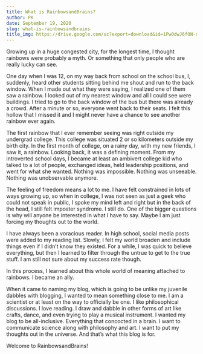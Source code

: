 ```yaml
---
title: What is RainbowsandBrains?
author: PK
date: September 19, 2020
slug: what-is-rainbowsandbrains
title_img: https://drive.google.com/uc?export=download&id=1PwOdwJ6fON-o8RxSXv9ZcL7qYzHmQ-Zv
---
```


Growing up in a huge congested city, for the longest time, I thought rainbows were probably a myth. Or something that only people who are really lucky can see.

One day when I was 12, on my way back from school on the school bus, I, suddenly, heard other students sitting behind me shout and run to the back window. When I made out what they were saying, I realized one of them saw a rainbow. I looked out of my nearest window and all I could see were buildings. I tried to go to the back window of the bus but there was already a crowd. After a minute or so, everyone went back to their seats. I felt this hollow that I missed it and I might never have a chance to see another rainbow ever again.

The first rainbow that I ever remember seeing was right outside my undergrad college. This college was situated 2 or so kilometers outside my birth city. In the first month of college, on a rainy day, with my new friends, I saw it, a rainbow. Looking back, it was a defining moment. From my introverted school days, I became at least an ambivert college kid who talked to a lot of people, exchanged ideas, held leadership positions, and went for what she wanted. Nothing was impossible. Nothing was unseeable. Nothing was unobservable anymore.

The feeling of freedom means a lot to me. I have felt constrained in lots of ways growing up, so when in college, I was not seen as just a geek who could not speak in public, I spoke my mind left and right but in the back of the head, I still felt imposter syndrome. I still do. One of the bigger questions is why will anyone be interested in what I have to say. Maybe I am just forcing my thoughts out to the world.

I have always been a voracious reader. In high school, social media posts were added to my reading list. Slowly, I felt my world broaden and include things even if I didn’t know they existed. For a while, I was quick to believe everything, but then I learned to filter through the untrue to get to the true stuff. I am still not sure about my success rate though.

In this process, I learned about this whole world of meaning attached to rainbows. I became an ally. 

When it came to naming my blog, which is going to be unlike my juvenile dabbles with blogging, I wanted to mean something close to me. I am a scientist or at least on the way to officially be one. I like philosophical discussions. I love reading. I draw and dabble in other forms of art like crafts, dance, and even trying to play a musical instrument. I wanted my blog to be all-inclusive. Everything that concocted in a brain. I want to communicate science along with philosophy and art. I want to put my thoughts out in the universe. And that’s what this blog is for.

Welcome to RainbowsandBrains!